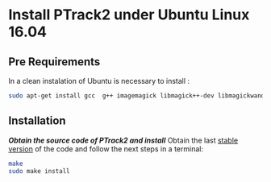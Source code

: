 # Install PTrack2 under Ubuntu Linux 16.04

## Pre Requirements
In a clean instalation of Ubuntu is necessary to install :
```sh
sudo apt-get install gcc  g++ imagemagick libmagick++-dev libmagickwand-dev libfftw3 libfftw3-dev liblog4cpp5v5 liblog4cpp5-dev libxml-dev lib-dev freeglut3 freeglut3-dev libqhull-dev
```

## Installation
***Obtain the source code of PTrack2 and install***
   Obtain the last [stable version](../../../../releases) of the code and follow the next steps in a terminal:
```sh
make
sudo make install
```
